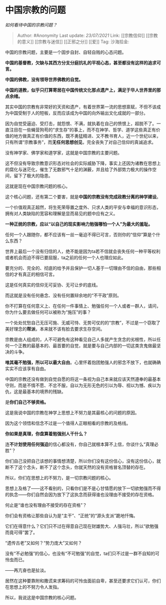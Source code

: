 # 中国宗教的问题
*如何看待中国的宗教问题？*

> Author: #Anonymity
> Last update: *23/07/2021*
> Link: [[宗教信仰]] [[宗教的意义]] [[宗教与迷信]] [[正邪之分]] [[爱]]
> Tag:
> 沙海拾金:

中国的宗教问题，主要是一个固步自封、自轻自贱的心态问题。

**中国的基督教，欠缺与其西方分支分庭抗礼的平视心态，甚至都没有这样的追求可言。**

**中国的佛教，没有领导世界佛教的自觉。**

**中国的道教，似乎只打算寄居在中国传统文化那点遗产上，满足于华人世界里的那点余绪。**

其实中国的宗教有非常好的天资和遗产，有着世界第一流的思想禀赋，不但不该成为中国受制于人的短板，反而应该成为中国的向外输出文化成就的一部分。

因为自觉受逼迫、受打击，就怨恨、不满，就执着在自己的愤恨上，超脱不了。一直注目在一些蝇营狗苟的“求生存”的事上，而不在神学、哲学、道学这些真正有价值的地方做真正有价值的东西，既不勇猛精进、又不教书育人，近一个世纪以来，只有所谓“宗教事务”，而**无任何思想创见**，完全丧失了对自己信仰的真诚追求。

没有神学家、佛学家和道学家，这就是中国宗教的主要问题。

这不但没有导致宗教意识形态对社会的实际威胁下降，事实上还因为诸教在思想上的腐化与迷茫化，催生了无数邪气十足的渊薮，并且给了外部势力极大的操作空间，留下了极大的隐患。

这就是现在中国宗教问题的核心。

这个核心问题，还有第二个要害，就是**中国的宗教没有完成政教分离的神学建设**。

一个价值观真正超然，将生死荣辱置之度外、只求人类的平安与幸福的意识形态，拥有对人类缺陷的宽容和理解是显而易见的题中应有之义。

**一种正统的宗教，应以“以自己的现实影响力勉强哪怕一个人”为最大的羞耻。**

任何一个人跟随你，都不应该有一丝一毫迫不得已可言，否则你的“信仰”算是个什么东西？

世界上最后一个没有归信的人，绝不能是因为ta若不信就会丧失任何一种平等权利或者机会而迫不得已要屈服，ta之前的任何一个人也理应如此。

要充分的、完全的、彻底的给予并且保护一切人基于一切理由不信的自由，那些相信的才有真正的相信可言。

这是任何真实的信仰无可妥协、无可让步的底线。

而这就是没有任何悬念、没有任何置辩余地的“不干政”原则。

你不打算在任何意义上、在任何一件事情上、勉强任何一个人或者一群人，请问，你为什么要去做任何可以被称为“施压”的事？

一个处处忧愁自己无压可施、无威可恃、无势可仗的的“宗教”，不过是一个窃取了美好理念的**帮派**，本来就不该有脸去要求生存空间。

宗教是由人组成的，人不可避免有这种看见自己人多就产生贪念的劣根性，所以任何一个正教的最基本的、最首要的自觉，就是要与自己内部的一切这类贪鬼做最坚决的斗争。

**唯其毫不勉强，所以可以最大自由**。心里怀着抱团勉强人的邪念不放下，也就确确实实不应该享有自由。

中国的宗教还没有做到自觉自愿的将这一条视为自己本来就应该天然遵奉的最基本守则，而是不情不愿、不忿不服，自以为无形无色的引以为辱、视以为憾、疾以为仇，这是最基本的境界的残缺。

是**你们自己不够资格。**

这是我说中国的宗教在神学上思想上不努力是其最核心的问题的原因。

因为这个领悟和信念不过是一个值得人正眼相看的宗教的及格线。

**你如果是真理，你盘算着勉强别人干什么？**

连**不计划使用任何强迫**的信心都没有，你自己就根本算不上信，你谈什么“真理必胜”？

你们自己没把自己该想的事情想清楚，所以你们没有这份信心，没有这份信心，就断不了这个念头，断不了这个念头，你就天然的没有资格冒名顶替的存在。

所以，你们在思想上的不努力，是一切宗教问题的核心。

思想上及格了——这不看别的，只看你们是不是心甘情愿的放下一切欲勉强而不得的执念——你们自然会因为放下了这执念而获得谁也没理由不接受的存在资格。

何止是“谁也没有理由不接受的存在资格”？

你们会有资格让那些自认为是“主干”、“正统”的“源头支派”跪地忏悔。

它们在得意什么？它们只不过在得意自己现在财雄势大、人强马壮，所以“欲勉强而竟可得”罢了。

“遗传古老”又如何？“势力庞大”又如何？

没有“不必勉强”的信心，也没有“不可勉强”的自觉，ta们只不过是一群不自知的可怜虫而已。

——再亢奋也是扯淡。

居然在这种要靠附和撒谎来求筹码的可怜虫面前自卑，甚至还要求它们认可，你们在思想上的不努力令人发指。

所以，我说这是中国宗教的核心问题。

